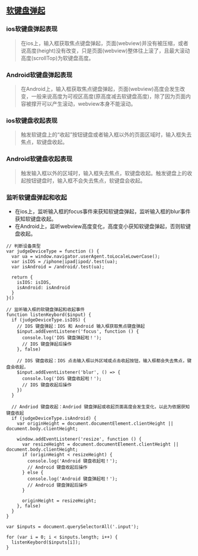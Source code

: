 ## [软键盘弹起](https://setcina.github.io/2020/01/20/WebView%E4%B8%8A%E8%BD%AF%E9%94%AE%E7%9B%98%E7%9A%84%E5%85%BC%E5%AE%B9%E6%96%B9%E6%A1%88/)
### ios软键盘弹起表现
> 在ios上，输入框获取焦点键盘弹起，页面(webview)并没有被压缩，或者说高度(height)没有改变，只是页面(webview)整体往上滚了，且最大滚动高度(scrollTop)为软键盘高度。

### Android软键盘弹起表现
> 在Android上，输入框获取焦点键盘弹起，页面(webview)高度会发生改变，一般来说高度为可视区高度(原高度减去软键盘高度)，除了因为页面内容被撑开可以产生滚动，webview本身不能滚动。

### ios软键盘收起表现
> 触发软键盘上的“收起”按钮键盘或者输入框以外的页面区域时，输入框失去焦点，软键盘收起。

### Android软键盘收起表现
> 触发输入框以外的区域时，输入框失去焦点，软键盘收起。触发键盘上的收起按钮键盘时，输入框不会失去焦点，软键盘会收起。

### 监听软键盘弹起和收起
- 在ios上，监听输入框的focus事件来获知软键盘弹起，监听输入框的blur事件获知软键盘收起。
- 在Android上，监听webview高度变化，高度变小获知软键盘弹起，否则软键盘收起。
```
// 判断设备类型
var judgeDeviceType = function () {
  var ua = window.navigator.userAgent.toLocaleLowerCase();
  var isIOS = /iphone|ipad|ipod/.test(ua);
  var isAndroid = /android/.test(ua);

  return {
    isIOS: isIOS,
    isAndroid: isAndroid
  }
}()

// 监听输入框的软键盘弹起和收起事件
function listenKeybord($input) {
  if (judgeDeviceType.isIOS) {
    // IOS 键盘弹起：IOS 和 Android 输入框获取焦点键盘弹起
    $input.addEventListener('focus', function () {
      console.log('IOS 键盘弹起啦！');
      // IOS 键盘弹起后操作
    }, false)

    // IOS 键盘收起：IOS 点击输入框以外区域或点击收起按钮，输入框都会失去焦点，键盘会收起，
    $input.addEventListener('blur', () => {
      console.log('IOS 键盘收起啦！');
      // IOS 键盘收起后操作
    })
  }

  // Andriod 键盘收起：Andriod 键盘弹起或收起页面高度会发生变化，以此为依据获知键盘收起
  if (judgeDeviceType.isAndroid) {
    var originHeight = document.documentElement.clientHeight || document.body.clientHeight;

    window.addEventListener('resize', function () {
      var resizeHeight = document.documentElement.clientHeight || document.body.clientHeight;
      if (originHeight < resizeHeight) {
        console.log('Android 键盘收起啦！');
        // Android 键盘收起后操作
      } else {
        console.log('Android 键盘弹起啦！');
        // Android 键盘弹起后操作
      }

      originHeight = resizeHeight;
    }, false)
  }
}

var $inputs = document.querySelectorAll('.input');

for (var i = 0; i < $inputs.length; i++) {
  listenKeybord($inputs[i]);
}
```